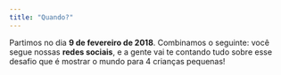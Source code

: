 ```yaml
---
title: "Quando?"
---
```

Partimos no dia **9 de fevereiro de 2018**. Combinamos o seguinte: você segue nossas **redes sociais**, e a gente vai te contando tudo sobre esse desafio que é mostrar o mundo para 4 crianças pequenas!
